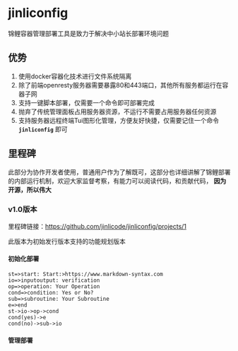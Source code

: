 # jinliconfig

锦鲤容器管理部署工具是致力于解决中小站长部署环境问题


## 优势

1. 使用docker容器化技术进行文件系统隔离
2. 除了前端openresty服务器需要暴露80和443端口，其他所有服务都运行在容器子网
3. 支持一键脚本部署，仅需要一个命令即可部署完成
4. 抛弃了传统管理面板占用服务器资源，不运行不需要占用服务器任何资源
5. 支持服务器远程终端Tui图形化管理，方便友好快捷，仅需要记住一个命令 **`jinliconfig`** 即可

## 里程碑

此部分为协作开发者使用，普通用户作为了解既可，这部分也详细讲解了锦鲤部署的内部运行机制，欢迎大家监督考察，有能力可以阅读代码，和贡献代码， **因为开源，所以伟大**

### v1.0版本

里程碑链接：https://github.com/jinlicode/jinliconfig/projects/1

此版本为初始发行版本支持的功能规划版本

#### 初始化部署

```flow
st=>start: Start:>https://www.markdown-syntax.com
io=>inputoutput: verification
op=>operation: Your Operation
cond=>condition: Yes or No?
sub=>subroutine: Your Subroutine
e=>end
st->io->op->cond
cond(yes)->e
cond(no)->sub->io
```

#### 管理部署


